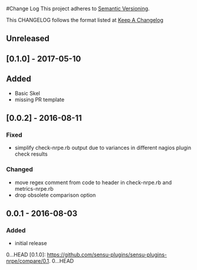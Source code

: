 #Change Log
This project adheres to [Semantic Versioning](http://semver.org/).

This CHANGELOG follows the format listed at [Keep A Changelog](http://keepachangelog.com/)

## Unreleased
## [0.1.0] - 2017-05-10
## Added
- Basic Skel
- missing PR template

## [0.0.2] - 2016-08-11

### Fixed
- simplify check-nrpe.rb output due to variances in different nagios plugin check results

### Changed
- move regex comment from code to header in check-nrpe.rb and metrics-nrpe.rb
- drop obsolete comparison option

## 0.0.1 - 2016-08-03

### Added
- initial release

[Unreleased]: https://github.com/sensu-plugins/sensu-plugins-nrpe/compare/0.1.
0...HEAD
[0.1.0]: https://github.com/sensu-plugins/sensu-plugins-nrpe/compare/0.1.
0...HEAD
